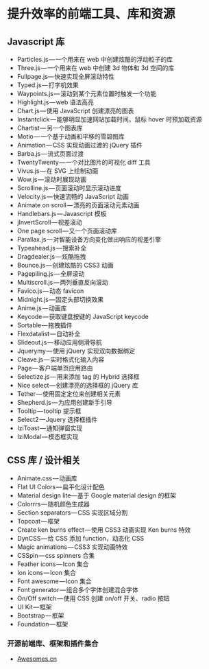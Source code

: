 # 提升效率的前端工具、库和资源
## Javascript 库
- Particles.js — 一个用来在 web 中创建炫酷的浮动粒子的库
- Three.js — 一个用来在 web 中创建 3d 物体和 3d 空间的库
- Fullpage.js— 快速实现全屏滚动特性
- Typed.js — 打字机效果
- Waypoints.js — 滚动到某个元素位置时触发一个功能
- Highlight.js — web 语法高亮
- Chart.js — 使用 JavaScript 创建漂亮的图表
- Instantclick — 能够明显加速网站加载时间，鼠标 hover 时预加载资源
- Chartist — 另一个图表库
- Motio — 一个基于动画和平移的雪碧图库
- Animstion — CSS 实现动画过渡的 jQuery 插件
- Barba.js — 流式页面过渡
- TwentyTwenty — 一个对比图片的可视化 diff 工具
- Vivus.js — 在 SVG 上绘制动画
- Wow.js — 滚动时展现动画
- Scrolline.js — 页面滚动时显示滚动进度
- Velocity.js — 快速流畅的 JavaScript 动画
- Animate on scroll — 漂亮的页面滚动元素动画
- Handlebars.js — Javascript 模板
- jInvertScroll — 视差滚动
- One page scroll — 又一个页面滚动库
- Parallax.js — 对智能设备方向变化做出响应的视差引擎
- Typeahead.js — 搜索补全
- Dragdealer.js — 炫酷拖拽
- Bounce.js — 创建炫酷的 CSS3 动画
- Pagepiling.js — 全屏滚动
- Multiscroll.js — 两列垂直反向滚动
- Favico.js — 动态 favicon
- Midnight.js — 固定头部切换效果
- Anime.js — 动画库
- Keycode — 获取键盘按键的 JavaScript keycode
- Sortable — 拖拽插件
- Flexdatalist — 自动补全
- Slideout.js — 移动应用侧滑导航
- Jquerymy — 使用 jQuery 实现双向数据绑定
- Cleave.js — 实时格式化输入内容
- Page — 客户端单页应用路由
- Selectize.js — 用来添加 tag 的 Hybrid 选择框
- Nice select — 创建漂亮的选择框的 jQuery 库
- Tether — 使用固定定位来创建相关元素
- Shepherd.js — 为应用创建新手引导
- Tooltip — tooltip 提示框
- Select2 — Jquery 选择框插件
- IziToast — 通知弹窗实现
- IziModal — 模态框实现

## CSS 库 / 设计相关
- Animate.css — 动画库
- Flat UI Colors — 扁平化设计配色
- Material design lite— 基于 Google material design 的框架
- Colorrrs — 随机颜色生成器
- Section separators — CSS 实现区域分割
- Topcoat — 框架
- Create ken burns effect — 使用 CSS3 动画实现 Ken burns 特效
- DynCSS — 给 CSS 添加 function，动态化 CSS
- Magic animations — CSS3 实现动画特效
- CSSpin — css spinners 合集
- Feather icons — Icon 集合
- Ion icons — Icon 集合
- Font awesome — Icon 集合
- Font generator — 组合多个字体创建混合字体
- On/Off switch — 使用 CSS 创建 on/off 开关、radio 按钮
- UI Kit — 框架
- Bootstrap — 框架
- Foundation — 框架

### 开源前端库、框架和插件集合
- [Awesomes.cn](https://www.awesomes.cn/)

